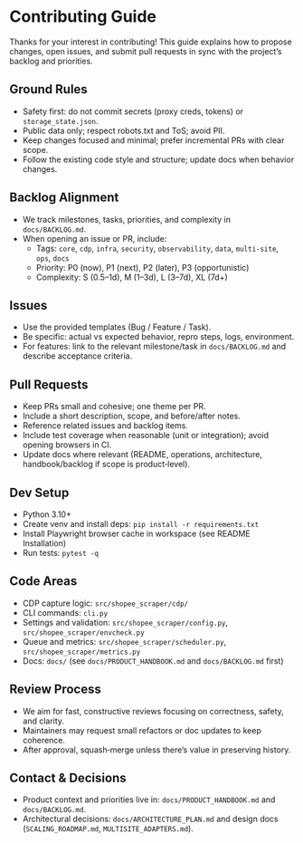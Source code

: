 # Contributing Guide

Thanks for your interest in contributing! This guide explains how to propose changes, open issues, and submit pull requests in sync with the project’s backlog and priorities.

## Ground Rules
- Safety first: do not commit secrets (proxy creds, tokens) or `storage_state.json`.
- Public data only; respect robots.txt and ToS; avoid PII.
- Keep changes focused and minimal; prefer incremental PRs with clear scope.
- Follow the existing code style and structure; update docs when behavior changes.

## Backlog Alignment
- We track milestones, tasks, priorities, and complexity in `docs/BACKLOG.md`.
- When opening an issue or PR, include:
  - Tags: `core`, `cdp`, `infra`, `security`, `observability`, `data`, `multi-site`, `ops`, `docs`
  - Priority: P0 (now), P1 (next), P2 (later), P3 (opportunistic)
  - Complexity: S (0.5–1d), M (1–3d), L (3–7d), XL (7d+)

## Issues
- Use the provided templates (Bug / Feature / Task).
- Be specific: actual vs expected behavior, repro steps, logs, environment.
- For features: link to the relevant milestone/task in `docs/BACKLOG.md` and describe acceptance criteria.

## Pull Requests
- Keep PRs small and cohesive; one theme per PR.
- Include a short description, scope, and before/after notes.
- Reference related issues and backlog items.
- Include test coverage when reasonable (unit or integration); avoid opening browsers in CI.
- Update docs where relevant (README, operations, architecture, handbook/backlog if scope is product‑level).

## Dev Setup
- Python 3.10+
- Create venv and install deps: `pip install -r requirements.txt`
- Install Playwright browser cache in workspace (see README Installation)
- Run tests: `pytest -q`

## Code Areas
- CDP capture logic: `src/shopee_scraper/cdp/`
- CLI commands: `cli.py`
- Settings and validation: `src/shopee_scraper/config.py`, `src/shopee_scraper/envcheck.py`
- Queue and metrics: `src/shopee_scraper/scheduler.py`, `src/shopee_scraper/metrics.py`
- Docs: `docs/` (see `docs/PRODUCT_HANDBOOK.md` and `docs/BACKLOG.md` first)

## Review Process
- We aim for fast, constructive reviews focusing on correctness, safety, and clarity.
- Maintainers may request small refactors or doc updates to keep coherence.
- After approval, squash‑merge unless there’s value in preserving history.

## Contact & Decisions
- Product context and priorities live in: `docs/PRODUCT_HANDBOOK.md` and `docs/BACKLOG.md`.
- Architectural decisions: `docs/ARCHITECTURE_PLAN.md` and design docs (`SCALING_ROADMAP.md`, `MULTISITE_ADAPTERS.md`).
